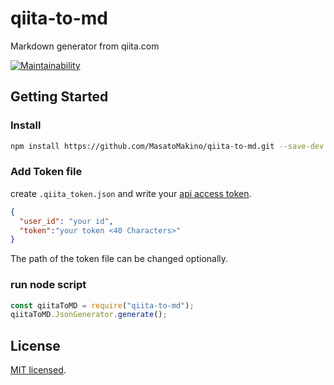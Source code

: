 # qiita-to-md
Markdown generator from qiita.com

[![Maintainability](https://api.codeclimate.com/v1/badges/85442a6c02c73e0f380a/maintainability)](https://codeclimate.com/github/MasatoMakino/qiita-to-md/maintainability)

## Getting Started

### Install

```bash
npm install https://github.com/MasatoMakino/qiita-to-md.git --save-dev
```

### Add Token file

create `.qiita_token.json` and write your [api access token](https://qiita.com/api/v2/docs#%E3%82%A2%E3%82%AF%E3%82%BB%E3%82%B9%E3%83%88%E3%83%BC%E3%82%AF%E3%83%B3).

```.qiita_token.json
{
  "user_id": "your id",
  "token":"your token <40 Characters>"
}
```

The path of the token file can be changed optionally.

### run node script

```node.js
const qiitaToMD = require("qiita-to-md");
qiitaToMD.JsonGenerator.generate();
```

## License

[MIT licensed](LICENSE).